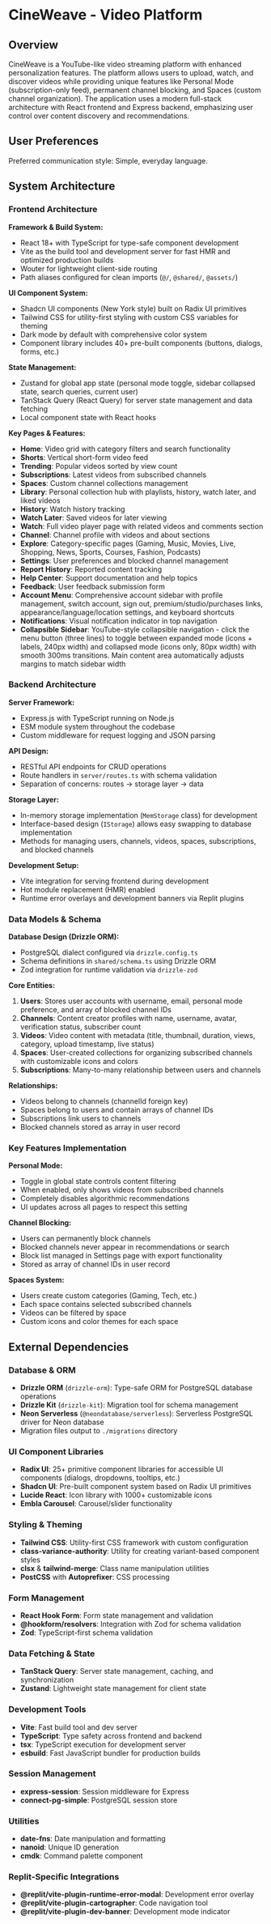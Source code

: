 # CineWeave - Video Platform

## Overview

CineWeave is a YouTube-like video streaming platform with enhanced personalization features. The platform allows users to upload, watch, and discover videos while providing unique features like Personal Mode (subscription-only feed), permanent channel blocking, and Spaces (custom channel organization). The application uses a modern full-stack architecture with React frontend and Express backend, emphasizing user control over content discovery and recommendations.

## User Preferences

Preferred communication style: Simple, everyday language.

## System Architecture

### Frontend Architecture

**Framework & Build System:**
- React 18+ with TypeScript for type-safe component development
- Vite as the build tool and development server for fast HMR and optimized production builds
- Wouter for lightweight client-side routing
- Path aliases configured for clean imports (`@/`, `@shared/`, `@assets/`)

**UI Component System:**
- Shadcn UI components (New York style) built on Radix UI primitives
- Tailwind CSS for utility-first styling with custom CSS variables for theming
- Dark mode by default with comprehensive color system
- Component library includes 40+ pre-built components (buttons, dialogs, forms, etc.)

**State Management:**
- Zustand for global app state (personal mode toggle, sidebar collapsed state, search queries, current user)
- TanStack Query (React Query) for server state management and data fetching
- Local component state with React hooks

**Key Pages & Features:**
- **Home**: Video grid with category filters and search functionality
- **Shorts**: Vertical short-form video feed
- **Trending**: Popular videos sorted by view count
- **Subscriptions**: Latest videos from subscribed channels
- **Spaces**: Custom channel collections management
- **Library**: Personal collection hub with playlists, history, watch later, and liked videos
- **History**: Watch history tracking
- **Watch Later**: Saved videos for later viewing
- **Watch**: Full video player page with related videos and comments section
- **Channel**: Channel profile with videos and about sections
- **Explore**: Category-specific pages (Gaming, Music, Movies, Live, Shopping, News, Sports, Courses, Fashion, Podcasts)
- **Settings**: User preferences and blocked channel management
- **Report History**: Reported content tracking
- **Help Center**: Support documentation and help topics
- **Feedback**: User feedback submission form
- **Account Menu**: Comprehensive account sidebar with profile management, switch account, sign out, premium/studio/purchases links, appearance/language/location settings, and keyboard shortcuts
- **Notifications**: Visual notification indicator in top navigation
- **Collapsible Sidebar**: YouTube-style collapsible navigation - click the menu button (three lines) to toggle between expanded mode (icons + labels, 240px width) and collapsed mode (icons only, 80px width) with smooth 300ms transitions. Main content area automatically adjusts margins to match sidebar width

### Backend Architecture

**Server Framework:**
- Express.js with TypeScript running on Node.js
- ESM module system throughout the codebase
- Custom middleware for request logging and JSON parsing

**API Design:**
- RESTful API endpoints for CRUD operations
- Route handlers in `server/routes.ts` with schema validation
- Separation of concerns: routes → storage layer → data

**Storage Layer:**
- In-memory storage implementation (`MemStorage` class) for development
- Interface-based design (`IStorage`) allows easy swapping to database implementation
- Methods for managing users, channels, videos, spaces, subscriptions, and blocked channels

**Development Setup:**
- Vite integration for serving frontend during development
- Hot module replacement (HMR) enabled
- Runtime error overlays and development banners via Replit plugins

### Data Models & Schema

**Database Design (Drizzle ORM):**
- PostgreSQL dialect configured via `drizzle.config.ts`
- Schema definitions in `shared/schema.ts` using Drizzle ORM
- Zod integration for runtime validation via `drizzle-zod`

**Core Entities:**

1. **Users**: Stores user accounts with username, email, personal mode preference, and array of blocked channel IDs
2. **Channels**: Content creator profiles with name, username, avatar, verification status, subscriber count
3. **Videos**: Video content with metadata (title, thumbnail, duration, views, category, upload timestamp, live status)
4. **Spaces**: User-created collections for organizing subscribed channels with customizable icons and colors
5. **Subscriptions**: Many-to-many relationship between users and channels

**Relationships:**
- Videos belong to channels (channelId foreign key)
- Spaces belong to users and contain arrays of channel IDs
- Subscriptions link users to channels
- Blocked channels stored as array in user record

### Key Features Implementation

**Personal Mode:**
- Toggle in global state controls content filtering
- When enabled, only shows videos from subscribed channels
- Completely disables algorithmic recommendations
- UI updates across all pages to respect this setting

**Channel Blocking:**
- Users can permanently block channels
- Blocked channels never appear in recommendations or search
- Block list managed in Settings page with export functionality
- Stored as array of channel IDs in user record

**Spaces System:**
- Users create custom categories (Gaming, Tech, etc.)
- Each space contains selected subscribed channels
- Videos can be filtered by space
- Custom icons and color themes for each space

## External Dependencies

### Database & ORM
- **Drizzle ORM** (`drizzle-orm`): Type-safe ORM for PostgreSQL database operations
- **Drizzle Kit** (`drizzle-kit`): Migration tool for schema management
- **Neon Serverless** (`@neondatabase/serverless`): Serverless PostgreSQL driver for Neon database
- Migration files output to `./migrations` directory

### UI Component Libraries
- **Radix UI**: 25+ primitive component libraries for accessible UI components (dialogs, dropdowns, tooltips, etc.)
- **Shadcn UI**: Pre-built component system based on Radix UI primitives
- **Lucide React**: Icon library with 1000+ customizable icons
- **Embla Carousel**: Carousel/slider functionality

### Styling & Theming
- **Tailwind CSS**: Utility-first CSS framework with custom configuration
- **class-variance-authority**: Utility for creating variant-based component styles
- **clsx** & **tailwind-merge**: Class name manipulation utilities
- **PostCSS** with **Autoprefixer**: CSS processing

### Form Management
- **React Hook Form**: Form state management and validation
- **@hookform/resolvers**: Integration with Zod for schema validation
- **Zod**: TypeScript-first schema validation

### Data Fetching & State
- **TanStack Query**: Server state management, caching, and synchronization
- **Zustand**: Lightweight state management for client state

### Development Tools
- **Vite**: Fast build tool and dev server
- **TypeScript**: Type safety across frontend and backend
- **tsx**: TypeScript execution for development server
- **esbuild**: Fast JavaScript bundler for production builds

### Session Management
- **express-session**: Session middleware for Express
- **connect-pg-simple**: PostgreSQL session store

### Utilities
- **date-fns**: Date manipulation and formatting
- **nanoid**: Unique ID generation
- **cmdk**: Command palette component

### Replit-Specific Integrations
- **@replit/vite-plugin-runtime-error-modal**: Development error overlay
- **@replit/vite-plugin-cartographer**: Code navigation tool
- **@replit/vite-plugin-dev-banner**: Development mode indicator